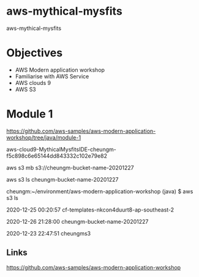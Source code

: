 # aws-mythical-mysfits
aws-mythical-mysfits

# Objectives
-  AWS Modern application workshop
- Familiarise with AWS Service
- AWS clouds 9
- AWS S3 


# Module 1
https://github.com/aws-samples/aws-modern-application-workshop/tree/java/module-1

aws-cloud9-MythicalMysfitsIDE-cheungm-f5c898c6e65144dd843332c102e79e82

aws s3 mb s3://cheungm-bucket-name-20201227

aws s3 ls cheungm-bucket-name-20201227


cheungm:~/environment/aws-modern-application-workshop (java) $ aws s3 ls  

2020-12-25 00:20:57 cf-templates-nkcon4duurt8-ap-southeast-2

2020-12-26 21:28:00 cheungm-bucket-name-20201227

2020-12-23 22:47:51 cheungms3



## Links
https://github.com/aws-samples/aws-modern-application-workshop
